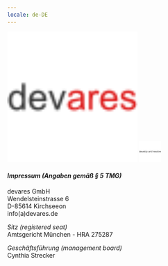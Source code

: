 ```yaml
---
locale: de-DE
---
```

<img src="assets/images/devares_path.svg" width="300"/>
<img src="assets/images/devares_claim_path.svg" width="50"/>

#### _Impressum (Angaben gemäß § 5 TMG)_
devares GmbH<br/>
Wendelsteinstrasse 6<br/>
D-85614 Kirchseeon<br/>
info(a)devares.de

_Sitz (registered seat)_<br/>
Amtsgericht München - HRA 275287

_Geschäftsführung (management board)_<br/>
Cynthia Strecker
